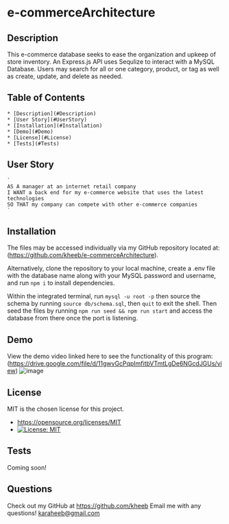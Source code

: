# e-commerceArchitecture

## Description
  This e-commerce database seeks to ease the organization and upkeep of store inventory. An Express.js API uses Sequlize to interact with a MySQL Database. Users may search for all or one category, product, or tag as well as create, update, and delete as needed.

## Table of Contents
    * [Description](#Description)
    * [User Story](#UserStory)
    * [Installation](#Installation)
    * [Demo](#Demo)
    * [License](#License)
    * [Tests](#Tests)

## User Story
    `
    AS A manager at an internet retail company
    I WANT a back end for my e-commerce website that uses the latest technologies
    SO THAT my company can compete with other e-commerce companies
    `

## Installation
  The files may be accessed individually via my GitHub repository located at: (https://github.com/kheeb/e-commerceArchitecture). 
  
  Alternatively, clone the repository to your local machine, create a .env file with the database name along with your MySQL password and username, and run `npm i` to install dependencies.
  
  Within the integrated terminal, run `mysql -u root -p` then source the schema by running `source db/schema.sql`, then `quit` to exit the shell. Then seed the files by running `npm run seed && npm run start` and access the database from there once the port is listening.

## Demo  
  View the demo video linked here to see the functionality of this program:
    (https://drive.google.com/file/d/11gwvGcPqpImfitbVTmtLgDe6NGcdJGUs/view)
    ![image](https://user-images.githubusercontent.com/93744725/156087665-9408e660-0ef0-4568-b763-9ed3cc555de4.png)


## License
  MIT is the chosen license for this project.
  * https://opensource.org/licenses/MIT
  * [![License: MIT](https://img.shields.io/badge/License-MIT-yellow.svg)](https://opensource.org/licenses/MIT)

## Tests
  Coming soon!

## Questions
  Check out my GitHub at https://github.com/kheeb
  Email me with any questions!
  karaheeb@gmail.com

